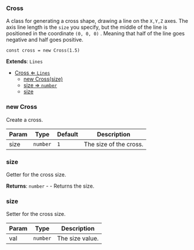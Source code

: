 <a name="Cross"></a>

### Cross 
A class for generating a cross shape, drawing a line on the `X,Y,Z` axes.
The axis line length is the `size` you specify, but the middle of the line is positioned in the coordinate `(0, 0, 0)` .
Meaning that half of the line goes negative and half goes positive.

```
const cross = new Cross(1.5)
```


**Extends**: <code>Lines</code>  

* [Cross ⇐ <code>Lines</code>](#Cross)
    * [new Cross(size)](#new-Cross)
    * [size ⇒ <code>number</code>](#size)
    * [size](#size)

<a name="new_Cross_new"></a>

### new Cross
Create a cross.


| Param | Type | Default | Description |
| --- | --- | --- | --- |
| size | <code>number</code> | <code>1</code> | The size of the cross. |

<a name="Cross+size"></a>

### size 
Getter for the cross size.


**Returns**: <code>number</code> - - Returns the size.  
<a name="Cross+size"></a>

### size
Setter for the cross size.



| Param | Type | Description |
| --- | --- | --- |
| val | <code>number</code> | The size value. |

